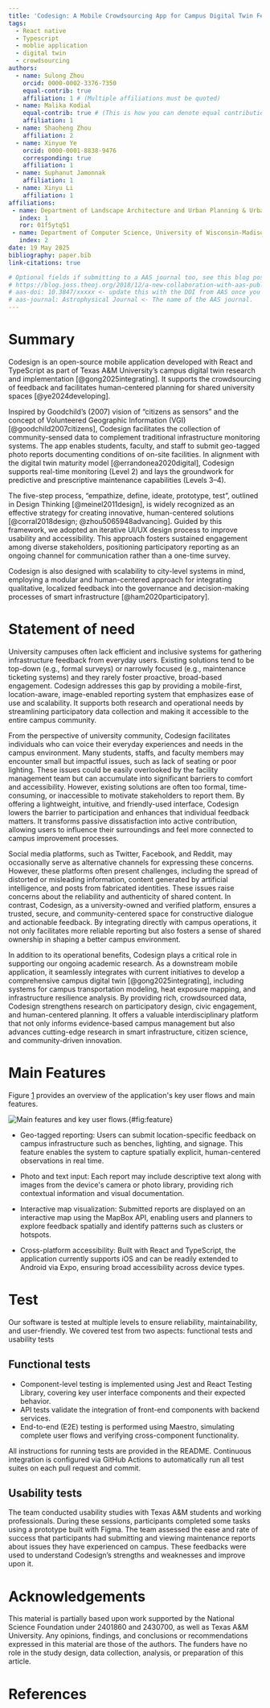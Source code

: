 ```yaml
---
title: 'Codesign: A Mobile Crowdsourcing App for Campus Digital Twin Feedback'
tags:
  - React native
  - Typescript
  - moblie application
  - digital twin
  - crowdsourcing
authors:
  - name: Sulong Zhou
    orcid: 0000-0002-3376-7350
    equal-contrib: true
    affiliation: 1 # (Multiple affiliations must be quoted)
  - name: Malika Kodial
    equal-contrib: true # (This is how you can denote equal contributions between multiple authors)
    affiliation: 1
  - name: Shaoheng Zhou
    affiliation: 2
  - name: Xinyue Ye
    orcid: 0000-0001-8838-9476    
    corresponding: true
    affiliation: 1
  - name: Suphanut Jamonnak
    affiliation: 1
  - name: Xinyu Li
    affiliation: 1
affiliations:
 - name: Department of Landscape Architecture and Urban Planning & Urban Artificial Intelligence Lab,Texas A&M University, United States
   index: 1
   ror: 01f5ytq51
 - name: Department of Computer Science, University of Wisconsin-Madison, United States
   index: 2
date: 19 May 2025
bibliography: paper.bib
link-citations: true

# Optional fields if submitting to a AAS journal too, see this blog post:
# https://blog.joss.theoj.org/2018/12/a-new-collaboration-with-aas-publishing
# aas-doi: 10.3847/xxxxx <- update this with the DOI from AAS once you know it.
# aas-journal: Astrophysical Journal <- The name of the AAS journal.
---
```


# Summary

Codesign is an open-source mobile application developed with React and TypeScript as part of Texas A\&M University’s campus digital twin research and implementation [@gong2025integrating]. It supports the crowdsourcing of feedback and facilitates human-centered planning for shared university spaces [@ye2024developing]. 

Inspired by Goodchild’s (2007) vision of “citizens as sensors” and the concept of Volunteered Geographic Information (VGI) [@goodchild2007citizens], Codesign facilitates the collection of community-sensed data to complement traditional infrastructure monitoring systems. The app enables students, faculty, and staff to submit geo-tagged photo reports documenting conditions of on-site facilities. In alignment with the digital twin maturity model [@errandonea2020digital], Codesign supports real-time monitoring (Level 2) and lays the groundwork for predictive and prescriptive maintenance capabilities (Levels 3–4). 

The five-step process, “empathize, define, ideate, prototype, test”, outlined in Design Thinking [@meinel2011design], is widely recognized as an effective strategy for creating innovative, human-centered solutions [@corral2018design; @zhou5065948advancing]. Guided by this framework, we adopted an iterative UI/UX design process to improve usability and accessibility. This approach fosters sustained engagement among diverse stakeholders, positioning participatory reporting as an ongoing channel for communication rather than a one-time survey.

Codesign is also designed with scalability to city-level systems in mind, employing a modular and human-centered approach for integrating qualitative, localized feedback into the governance and decision-making processes of smart infrastructure [@ham2020participatory].

# Statement of need

University campuses often lack efficient and inclusive systems for gathering infrastructure feedback from everyday users. Existing solutions tend to be top-down (e.g., formal surveys) or narrowly focused (e.g., maintenance ticketing systems) and they rarely foster proactive, broad-based engagement. Codesign addresses this gap by providing a mobile-first, location-aware, image-enabled reporting system that emphasizes ease of use and scalability. It supports both research and operational needs by streamlining participatory data collection and making it accessible to the entire campus community.

From the perspective of university community, Codesign facilitates individuals who can voice their everyday experiences and needs in the campus environment. Many students, staffs, and faculty members may encounter small but impactful issues, such as lack of seating or poor lighting. These issues could be easily overlooked by the facility management team but can accumulate into significant barriers to comfort and accessibility. However, existing solutions are often too formal, time-consuming, or inaccessible to motivate stakeholders to report them. By offering a lightweight, intuitive, and friendly-used interface, Codesign lowers the barrier to participation and enhances that individual feedback matters. It transforms passive dissatisfaction into active contribution, allowing users to influence their surroundings and feel more connected to campus improvement processes.

Social media platforms, such as Twitter, Facebook, and Reddit, may occasionally serve as alternative channels for expressing these concerns. However, these platforms often present challenges, including the spread of distorted or misleading information, content generated by artificial intelligence, and posts from fabricated identities. These issues raise concerns about the reliability and authenticity of shared content. In contrast, Codesign, as a university-owned and verified platform, ensures a trusted, secure, and community-centered space for constructive dialogue and actionable feedback. By integrating directly with campus operations, it not only facilitates more reliable reporting but also fosters a sense of shared ownership in shaping a better campus environment.

In addition to its operational benefits, Codesign plays a critical role in supporting our ongoing academic research. As a downstream mobile application, it seamlessly integrates with current initiatives to develop a comprehensive campus digital twin [@gong2025integrating], including systems for campus transportation modeling, heat exposure mapping, and infrastructure resilience analysis. By providing rich, crowdsourced data, Codesign strengthens research on participatory design, civic engagement, and human-centered planning. It offers a valuable interdisciplinary platform that not only informs evidence-based campus management but also advances cutting-edge research in smart infrastructure, citizen science, and community-driven innovation.


# Main Features

Figure [1](#fig:feature)  provides an overview of the application's key user flows and main features.

![Main features and key user flows.](Features_Flows.png){#fig:feature}

- Geo-tagged reporting: Users can submit location-specific feedback on campus infrastructure such as benches, lighting, and signage. This feature enables the system to capture spatially explicit, human-centered observations in real time.

- Photo and text input: Each report may include descriptive text along with images from the device's camera or photo library, providing rich contextual information and visual documentation.

- Interactive map visualization: Submitted reports are displayed on an interactive map using the MapBox API, enabling users and planners to explore feedback spatially and identify patterns such as clusters or hotspots.

- Cross-platform accessibility: Built with React and TypeScript, the application currently supports iOS and can be readily extended to Android via Expo, ensuring broad accessibility across device types.

# Test
Our software is tested at multiple levels to ensure reliability, maintainability, and user-friendly. We covered test from two aspects: functional tests and usability tests

## Functional tests
- Component-level testing is implemented using Jest and React Testing Library, covering key user interface components and their expected behavior.
- API tests validate the integration of front-end components with backend services.
- End-to-end (E2E) testing is performed using Maestro, simulating complete user flows and verifying cross-component functionality.

All instructions for running tests are provided in the README. Continuous integration is configured via GitHub Actions to automatically run all test suites on each pull request and commit.

## Usability tests

The team conducted usability studies with Texas A\&M students and working professionals. During these sessions, participants completed some tasks using a prototype built with Figma. The team assessed the ease and rate of success that participants had submitting and viewing maintenance reports about issues they have experienced on campus. These feedbacks were used to understand Codesign’s strengths and weaknesses and improve upon it.

# Acknowledgements

This material is partially based upon work supported by the National Science Foundation under 2401860 and 2430700, as well as Texas A&M University. Any opinions, findings, and conclusions or recommendations expressed in this material are those of the authors. The funders have no role in the study design, data collection, analysis, or preparation of this article.

# References